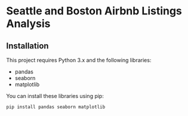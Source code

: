 # Seattle and Boston Airbnb Listings Analysis

## Installation
This project requires Python 3.x and the following libraries:

- pandas
- seaborn
- matplotlib

You can install these libraries using pip:
```sh
pip install pandas seaborn matplotlib
